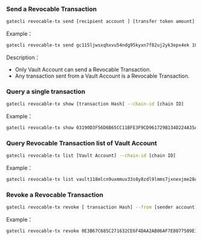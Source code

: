 ### Send  a Revocable Transaction

```bash
gatecli revocable-tx send [recipient account ] [transfer token amount] --from [sender account] --chain-id [chain ID]
```

Example：

```bash
gatecli revocable-tx send gc115ljwsxqhxvu54ndg95kyxn7f82uj2yk3epx4ek 10NANOGT --from vault11c7geh5zs34nwct7chmyda8prl8e2jsyuvt9r49 --chain-id testnet
```

Description：

* Only Vault Account can send a Revocable Transaction. 
* Any transaction sent from a Vault Account is a Revocable Transaction.

### Query a single transaction

```bash
gatecli revocable-tx show [transaction Hash] --chain-id [chain ID]
```

Example：

```bash
gatecli revocable-tx show 03190D3F56D6B65CC11BFE3F9CD961729B134D224A35AC731728601C9DD3A3C7 --chain-id testnet
```

### Query Revocable Transaction list of Vault Account

```bash
gatecli revocable-tx list [Vault Account] --chain-id [chain ID]
```

Example：

```bash
gatecli revocable-tx list vault118mlcn9uxmmuv33s0y8zdl9lmms7jxnexjme28e --chain-id testnet
```

### Revoke a  Revocable Transaction

```bash
gatecli revocable-tx revoke [ transaction Hash] --from [sender account] --chain-id [chain ID]
```

Example：

```bash
gatecli revocable-tx revoke 0E3B67C685C271632CE6F4DAA2AB06AF7E8077509E1CB5310F63F6C147786E12 --from vault118mlcn9uxmmuv33s0y8zdl9lmms7jxnexjme28e --chain-id testnet
```


